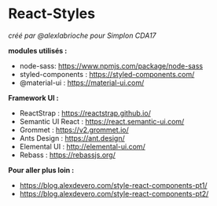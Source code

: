 # React-Styles

_créé par @alexlabrioche pour Simplon CDA17_

**modules utilisés :**

- node-sass: https://www.npmjs.com/package/node-sass
- styled-components : https://styled-components.com/
- @material-ui : https://material-ui.com/

**Framework UI :**

- ReactStrap : https://reactstrap.github.io/
- Semantic UI React : https://react.semantic-ui.com/
- Grommet : https://v2.grommet.io/
- Ants Design : https://ant.design/
- Elemental UI : http://elemental-ui.com/
- Rebass : https://rebassjs.org/

**Pour aller plus loin :**

- https://blog.alexdevero.com/style-react-components-pt1/
- https://blog.alexdevero.com/style-react-components-pt2/
